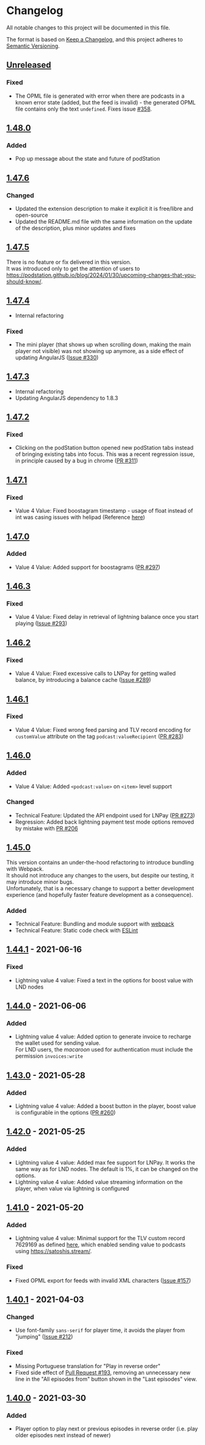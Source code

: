 # Changelog

All notable changes to this project will be documented in this file.

The format is based on [Keep a Changelog](https://keepachangelog.com/en/1.0.0/),
and this project adheres to [Semantic Versioning](https://semver.org/spec/v2.0.0.html).

## [Unreleased]

### Fixed

- The OPML file is generated with error when there are podcasts in a known error state (added, but the feed is invalid) - the generated OPML file contains only the text `undefined`. Fixes issue [#358](https://github.com/podStation/podStation/issues/358).

## [1.48.0]

### Added

- Pop up message about the state and future of podStation

## [1.47.6]

### Changed

- Updated the extension description to make it explicit it is free/libre and open-source
- Updated the README.md file with the same information on the update of the description, plus minor updates and fixes

## [1.47.5]

There is no feature or fix delivered in this version.  
It was introduced only to get the attention of users to <https://podstation.github.io/blog/2024/01/30/upcoming-changes-that-you-should-know/>.

## [1.47.4]

- Internal refactoring

### Fixed

- The mini player (that shows up when scrolling down, making the main player not visible) was not showing up anymore, as a side effect of updating AngularJS ([Issue #330](https://github.com/podStation/podStation/issues/330))

## [1.47.3]

- Internal refactoring
- Updating AngularJS dependency to 1.8.3

## [1.47.2]

### Fixed

- Clicking on the podStation button opened new podStation tabs instead of bringing existing tabs into focus. This was a recent regression issue, in principle caused by a bug in chrome ([PR #311](https://github.com/podStation/podStation/pull/311))

## [1.47.1]

### Fixed

- Value 4 Value: Fixed boostagram timestamp - usage of float instead of int was casing issues with helipad (Reference [here](https://podcastindex.social/@dave/107660586392228861))

## [1.47.0]

### Added 

- Value 4 Value: Added support for boostagrams ([PR #297](https://github.com/podStation/podStation/pull/297))

## [1.46.3]

### Fixed

- Value 4 Value: Fixed delay in retrieval of lightning balance once you start playing ([Issue #293](https://github.com/podStation/podStation/issues/293))

## [1.46.2]

### Fixed

- Value 4 Value: Fixed excessive calls to LNPay for getting walled balance, by introducing a balance cache ([Issue #289](https://github.com/podStation/podStation/issues/289))

## [1.46.1]

### Fixed

- Value 4 Value: Fixed wrong feed parsing and TLV record encoding for `customValue` attribute on the tag `podcast:valueRecipient` ([PR #283](https://github.com/podStation/podStation/pull/288))

## [1.46.0]

### Added

- Value 4 Value: Added `<podcast:value>` on `<item>` level support

### Changed

- Technical Feature: Updated the API endpoint used for LNPay ([PR #273](https://github.com/podStation/podStation/pull/273))
- Regression: Added back lightning payment test mode options removed by mistake with [PR #206](https://github.com/podStation/podStation/pull/206)

## [1.45.0]

This version contains an under-the-hood refactoring to introduce bundling with Webpack.  
It should not introduce any changes to the users, but despite our testing, it may introduce minor bugs.  
Unfortunately, that is a necessary change to support a better development experience (and hopefully faster feature development as a consequence).

### Added

- Technical Feature: Bundling and module support with [webpack](https://webpack.js.org/)
- Technical Feature: Static code check with [ESLint](https://eslint.org/)

## [1.44.1] - 2021-06-16

### Fixed

- Lightning value 4 value: Fixed a text in the options for boost value with LND nodes

## [1.44.0] - 2021-06-06

### Added

- Lightning value 4 value: Added option to generate invoice to recharge the wallet used for sending value.  
  For LND users, the _macaroon_ used for authentication must include the permission `invoices:write`

## [1.43.0] - 2021-05-28

### Added

- Lightning value 4 value: Added a boost button in the player, boost value is configurable in the options ([PR #260](https://github.com/podStation/podStation/pull/260))

## [1.42.0] - 2021-05-25

### Added

- Lightning value 4 value: Added max fee support for LNPay. It works the same way as for LND nodes. The default is 1%, it can be changed on the options.
- Lightning value 4 value: Added value streaming information on the player, when value via lightning is configured

## [1.41.0] - 2021-05-20

### Added

- Lightning value 4 value: Minimal support for the TLV custom record 7629169 as defined [here](https://github.com/satoshisstream/satoshis.stream/blob/main/TLV_registry.md#field-7629169), which enabled sending value to podcasts using <https://satoshis.stream/>.

### Fixed

- Fixed OPML export for feeds with invalid XML characters ([Issue #157](https://github.com/podStation/podStation/issues/157))

## [1.40.1] - 2021-04-03

### Changed

- Use font-family `sans-serif` for player time, it avoids the player from "jumping" ([Issue #212](https://github.com/podStation/podStation/issues/212))

### Fixed

- Missing Portuguese translation for "Play in reverse order"
- Fixed side effect of [Pull Request #193](https://github.com/podStation/podStation/pull/193), removing an unnecessary new line in the "All episodes from" button shown in the "Last episodes" view.

## [1.40.0] - 2021-03-30

### Added

- Player option to play next or previous episodes in reverse order (i.e. play older episodes next instead of newer)

[Unreleased]: https://github.com/podStation/podStation/compare/v1.47.6...HEAD
[1.48.0]: https://github.com/podStation/podStation/compare/v1.47.6...v1.48.0
[1.47.6]: https://github.com/podStation/podStation/compare/v1.47.5...v1.47.6
[1.47.5]: https://github.com/podStation/podStation/compare/v1.47.4...v1.47.5
[1.47.4]: https://github.com/podStation/podStation/compare/v1.47.3...v1.47.4
[1.47.3]: https://github.com/podStation/podStation/compare/v1.47.2...v1.47.3
[1.47.2]: https://github.com/podStation/podStation/compare/v1.47.1...v1.47.2
[1.47.1]: https://github.com/podStation/podStation/compare/v1.47.0...v1.47.1
[1.47.0]: https://github.com/podStation/podStation/compare/v1.46.3...v1.47.0
[1.46.3]: https://github.com/podStation/podStation/compare/v1.46.2...v1.46.3
[1.46.2]: https://github.com/podStation/podStation/compare/v1.46.1...v1.46.2
[1.46.1]: https://github.com/podStation/podStation/compare/v1.46.0...v1.46.1
[1.46.0]: https://github.com/podStation/podStation/compare/v1.45.0...v1.46.0
[1.45.0]: https://github.com/podStation/podStation/compare/v1.44.1...v1.45.0
[1.44.1]: https://github.com/podStation/podStation/compare/v1.44.0...v1.44.1
[1.44.0]: https://github.com/podStation/podStation/compare/v1.43.0...v1.44.0
[1.43.0]: https://github.com/podStation/podStation/compare/v1.42.0...v1.43.0
[1.42.0]: https://github.com/podStation/podStation/compare/v1.41.0...v1.42.0
[1.41.0]: https://github.com/podStation/podStation/compare/v1.40.1...v1.41.0
[1.40.1]: https://github.com/podStation/podStation/compare/v1.40.0...v1.40.1
[1.40.0]: https://github.com/podStation/podStation/compare/v1.38.0...v1.40.0